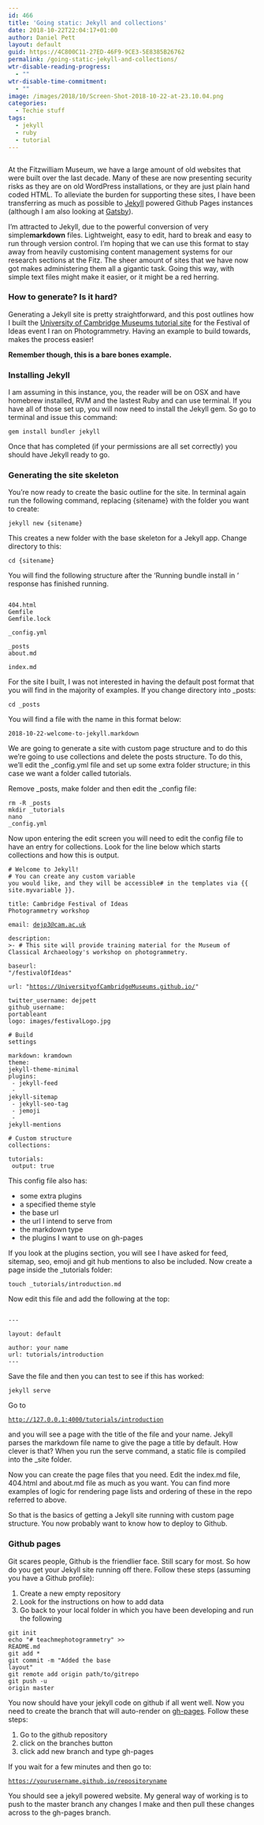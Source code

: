 ```yaml
---
id: 466
title: 'Going static: Jekyll and collections'
date: 2018-10-22T22:04:17+01:00
author: Daniel Pett
layout: default
guid: https://4C800C11-27ED-46F9-9CE3-5E8385B26762
permalink: /going-static-jekyll-and-collections/
wtr-disable-reading-progress:
  - ""
wtr-disable-time-commitment:
  - ""
image: /images/2018/10/Screen-Shot-2018-10-22-at-23.10.04.png
categories:
  - Techie stuff
tags:
  - jekyll
  - ruby
  - tutorial
---
```

<figure class="wp-block-image">
<img src="/images/2018/10/Screen-Shot-2018-10-22-at-23.10.04.png" alt="" class="img-fluid 473" srcset="/images/2018/10/Screen-Shot-2018-10-22-at-23.10.04.png 1858w, /images/2018/10/Screen-Shot-2018-10-22-at-23.10.04-300x222.png 300w, /images/2018/10/Screen-Shot-2018-10-22-at-23.10.04-768x569.png 768w, /images/2018/10/Screen-Shot-2018-10-22-at-23.10.04-1024x758.png 1024w" sizes="(max-width: 1858px) 100vw, 1858px" />
</figure>

At the Fitzwilliam Museum, we have a large amount of old websites that were built over the last decade. Many of these are now presenting security risks as they are on old WordPress installations, or they are just plain hand coded HTML. To alleviate the burden for supporting these sites, I have been transferring as much as possible to [Jekyll](https://jekyllrb.com/) powered Github Pages instances (although I am also looking at [Gatsby](https://gatsbyjs.com)).

I&#8217;m attracted to Jekyll, due to the powerful conversion of very simple**markdown** files. Lightweight, easy to edit, hard to break and easy to run through version control. I&#8217;m hoping that we can use this format to stay away from heavily customising content management systems for our research sections at the Fitz. The sheer amount of sites that we have now got makes administering them all a gigantic task. Going this way, with simple text files might make it easier, or it might be a red herring.

### How to generate? Is it hard?

Generating a Jekyll site is pretty straightforward, and this post outlines how I built the [University of Cambridge Museums tutorial site](https://github.com/UniversityofCambridgeMuseums/festivalOfIdeas) for the Festival of Ideas event I ran on Photogrammetry. Having an example to build towards, makes the process easier!

**Remember though, this is a bare bones example.**

### Installing Jekyll

I am assuming in this instance, you, the reader will be on OSX and have homebrew installed, RVM and the lastest Ruby and can use terminal. If you have all of those set up, you will now need to install the Jekyll gem. So go to terminal and issue this command:

<code>gem install bundler jekyll<br /></code>

Once that has completed (if your permissions are all set correctly) you should have Jekyll ready to go.

### Generating the site skeleton

You&#8217;re now ready to create the basic outline for the site. In terminal again run the following command, replacing {sitename} with the folder you want to create:

<code>jekyll new {sitename}<br /></code>

This creates a new folder with the base skeleton for a Jekyll app. Change directory to this:

<code><kbd>cd {sitename}</kbd></code>

You will find the following structure after the &#8216;Running bundle install in &#8216; response has finished running.

<code>
404.html<br />Gemfile<br />Gemfile.lock<br />
_config.yml<br />
_posts<br />about.md
<br />index.md
</code>

For the site I built, I was not interested in having the default post format that you will find in the majority of examples. If you change directory into _posts:

<code>cd _posts</code>

You will find a file with the name in this format below:

<code>2018-10-22-welcome-to-jekyll.markdown<br /></code>

We are going to generate a site with custom page structure and to do this we&#8217;re going to use collections and delete the posts structure. To do this, we&#8217;ll edit the _config.yml file and set up some extra folder structure; in this case we want a folder called tutorials.

Remove \_posts, make folder and then edit the \_config file:

<code>rm -R _posts<br />mkdir _tutorials<br />nano _config.yml</code>

Now upon entering the edit screen you will need to edit the config file to have an entry for collections. Look for the line below which starts collections and how this is output.

<code># Welcome to Jekyll!<br /># You can create any custom variable you would like, and they will be accessible# in the templates via {{ site.myvariable }}.<br /><br />title: Cambridge Festival of Ideas Photogrammetry workshop<br /><br />email: dejp3@cam.ac.uk<br /><br />description: &gt;- # This site will provide training material for the Museum of Classical Archaeology's workshop on photogrammetry.<br /><br />baseurl: "/festivalOfIdeas" <br /><br />url: "https://UniversityofCambridgeMuseums.github.io/" <br />twitter_username: dejpett<br />github_username:  portableant<br />logo: images/festivalLogo.jpg<br /><br /># Build settings<br /><br />markdown: kramdown<br />theme: jekyll-theme-minimal<br />plugins:  <br />    - jekyll-feed  <br />    - jekyll-sitemap  <br />    - jekyll-seo-tag  <br />    - jemoji  <br />    - jekyll-mentions<br /><br /># Custom structure<br />collections:  <br />   tutorials:    <br />      output: true<br /></code>

This config file also has:

  * some extra plugins
  * a specified theme style
  * the base url
  * the url I intend to serve from
  * the markdown type
  * the plugins I want to use on gh-pages

If you look at the plugins section, you will see I have asked for feed, sitemap, seo, emoji and git hub mentions to also be included. Now create a page inside the _tutorials folder:

<code>touch _tutorials/introduction.md<br /></code>

Now edit this file and add the following at the top:

<code>
--- <br />
layout: default <br />
author: your name <br />url: tutorials/introduction <br />---</code>

Save the file and then you can test to see if this has worked:

<code>jekyll serve</code>

Go to

<code><a href="http://127.0.0.1:4000/tutorials/introduction ">http://127.0.0.1:4000/tutorials/introduction </a></code>

and you will see a page with the title of the file and your name. Jekyll parses the markdown file name to give the page a title by default. How clever is that? When you run the serve command, a static file is compiled into the _site folder.

Now you can create the page files that you need. Edit the index.md file, 404.html and about.md file as much as you want. You can find more examples of logic for rendering page lists and ordering of these in the repo referred to above.

So that is the basics of getting a Jekyll site running with custom page structure. You now probably want to know how to deploy to Github.

### Github pages

Git scares people, Github is the friendlier face. Still scary for most. So how do you get your Jekyll site running off there. Follow these steps (assuming you have a Github profile):

  1. Create a new empty repository
  2. Look for the instructions on how to add data
  3. Go back to your local folder in which you have been developing and run the following

<code>git init<br />echo "# teachmephotogrammetry" &gt;&gt; README.md<br />git add *<br />git commit -m "Added the base layout"<br />git remote add origin path/to/gitrepo<br />git push -u origin master</code>

You now should have your jekyll code on github if all went well. Now you need to create the branch that will auto-render on [gh-pages](https://pages.github.com/). Follow these steps:

  1. Go to the github repository
  2. click on the branches button
  3. click add new branch and type gh-pages

If you wait for a few minutes and then go to:

<code>https://yourusername.github.io/repositoryname</code>

You should see a jekyll powered website. My general way of working is to push to the master branch any changes I make and then pull these changes across to the gh-pages branch.

